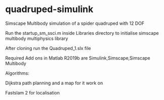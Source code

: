 # quadruped-simulink
Simscape Multibody simulation of a spider quadruped with 12 DOF

Run the startup_sm_ssci.m inside Libraries directory to initialise simscape multibody multiphysics library

After cloning run the Quadruped_1.slx file 

Required Add ons in Matlab R2019b are Simulink,Simscape,Simscape Multibody

Algorithms:

Dijkstra path planning and a map for it work on

Fastslam 2 for localisation
